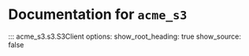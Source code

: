 # Documentation for `acme_s3`

::: acme_s3.s3.S3Client
    options:
      show_root_heading: true
      show_source: false